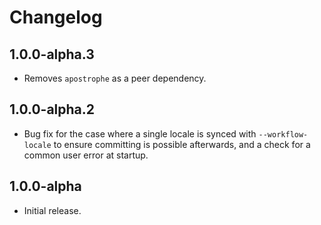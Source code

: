 # Changelog

## 1.0.0-alpha.3

* Removes `apostrophe` as a peer dependency.

## 1.0.0-alpha.2

* Bug fix for the case where a single locale is synced with `--workflow-locale` to ensure committing is possible afterwards, and a check for a common user error at startup.

## 1.0.0-alpha

* Initial release.
